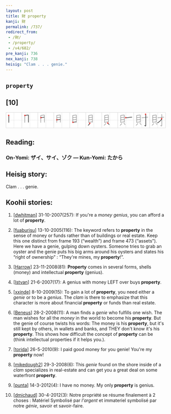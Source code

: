 ```yaml
---
layout: post
title: 財 property
kanji: 財
permalink: /737/
redirect_from:
 - /財/
 - /property/
 - /v4/682/
pre_kanji: 736
nex_kanji: 738
heisig: "Clam . . . genie."
---
```


## `property`

## [10]

<div class="stroke"><img src="../images/E8B2A1.png" /></div>

## Reading:

### On-Yomi: ザイ、サイ、ゾク &mdash; Kun-Yomi: たから

## Heisig story:

Clam . . . genie.

## Koohii stories:

1) [<a href="http://kanji.koohii.com/profile/dwhitman">dwhitman</a>] 31-10-2007(257): If you&#039;re a <em>money genius</em>, you can afford a lot of<strong> property</strong>.

2) [<a href="http://kanji.koohii.com/profile/fuaburisu">fuaburisu</a>] 13-10-2005(116): The keyword refers to<strong> property</strong> in the sense of money or funds rather than of buildings or real estate. Keep this one distinct from frame 193 (“wealth”) and frame 473 (“assets”). Here we have a genie, gulping down oysters. Someone tries to grab an oyster and the genie puts his big arms around his oysters and states his “right of ownership” : “They&#039;re mines, my<strong> property</strong>!”.

3) [<a href="http://kanji.koohii.com/profile/Harrow">Harrow</a>] 23-11-2008(81): <strong>Property</strong> comes in several forms, shells (money) and intellectual<strong> property</strong> (genius).

4) [<a href="http://kanji.koohii.com/profile/Istvan">Istvan</a>] 21-6-2007(17): A genius with money LEFT over buys<strong> property</strong>.

5) [<a href="http://kanji.koohii.com/profile/xxinde">xxinde</a>] 8-10-2009(15): To gain a lot of<strong> property</strong>, you need either a <em>genie</em> or to be a <em>genius</em>. The <em>clam</em> is there to emphasize that this character is more about financial<strong> property</strong> or funds than real estate.

6) [<a href="http://kanji.koohii.com/profile/Beneus">Beneus</a>] 28-2-2008(11): A man finds a <em>genie</em> who fulfills one wish. The man wishes for all the <em>money</em> in the world to become his<strong> property</strong>. But the genie of course twists his words: The money is his<strong> property</strong>, but it&#039;s still kept by others, in wallets and banks, and THEY don&#039;t know it&#039;s his<strong> property</strong>. This shows how difficult the concept of<strong> property</strong> can be (think intellectual properties if it helps you.).

7) [<a href="http://kanji.koohii.com/profile/torida">torida</a>] 26-5-2010(9): I paid good money for you genie! You&#039;re my<strong> property</strong> now!

8) [<a href="http://kanji.koohii.com/profile/mikedough2">mikedough2</a>] 29-3-2008(6): This <em>genie</em> found on the shore inside of a <em>clam</em> specializes in real-estate and can get you a great deal on some waterfront<strong> property</strong>.

9) [<a href="http://kanji.koohii.com/profile/punta">punta</a>] 14-3-2012(4): I have no money. My only<strong> property</strong> is genius.

10) [<a href="http://kanji.koohii.com/profile/dmichaud">dmichaud</a>] 30-4-2012(3): Notre propriété se résume finalement à 2 choses : Matériel Symbolisé par <em>l&#039;argent</em> et immateriel symbolisé par notre <em>génie</em>, savoir et savoir-faire.
